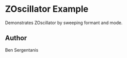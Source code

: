 # ZOscillator Example

Demonstrates ZOscillator by sweeping formant and mode.

## Author

Ben Sergentanis
